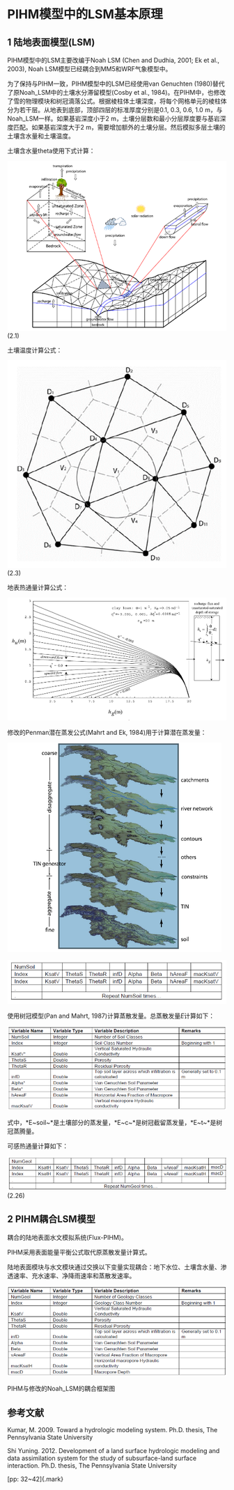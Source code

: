 # PIHM模型中的LSM基本原理

## 1 陆地表面模型(LSM)

PIHM模型中的LSM主要改编于Noah LSM (Chen and Dudhia, 2001; Ek et al.,
2003), Noah LSM模型已经耦合到MM5和WRF气象模型中。

为了保持与PIHM一致，PIHM模型中的LSM已经使用van Genuchten
(1980)替代了原Noah_LSM中的土壤水分滞留模型(Cosby et al.,
1984)。在PIHM中，也修改了雪的物理模块和树冠滴落公式。根据棱柱体土壤深度，将每个网格单元的棱柱体分为若干层。从地表到底部，顶部四层的标准厚度分别是0.1,
0.3, 0.6, 1.0 m，与Noah_LSM一样。如果基岩深度小于2
m，土壤分层数和最小分层厚度要与基岩深度匹配。如果基岩深度大于2
m，需要增加额外的土壤分层。然后模拟多层土壤的土壤含水量和土壤温度。

土壤含水量theta使用下式计算：

![](./media/image1.png) (2.1)

土壤温度计算公式：

![](./media/image2.png) (2.3)

地表热通量计算公式：

![](./media/image3.png)

修改的Penman潜在蒸发公式(Mahrt and Ek, 1984)用于计算潜在蒸发量：

![](./media/image4.png)

![](./media/image5.png)

使用树冠模型(Pan and Mahrt, 1987)计算蒸散发量。总蒸散发量*E*计算如下：

![](./media/image6.png)

式中，*E~soil~*是土壤部分的蒸发量，*E~c~*是树冠截留蒸发量，*E~t~*是树冠蒸腾量。

可感热通量计算如下：

![](./media/image7.png) (2.26)

## 2 PIHM耦合LSM模型

耦合的陆地表面水文模拟系统(Flux-PIHM)。

PIHM采用表面能量平衡公式取代原蒸散发量计算式。

陆地表面模块与水文模块通过交换以下变量实现耦合：地下水位、土壤含水量、渗透速率、充水速率、净降雨速率和蒸散发速率。

![](./media/image8.png)

PIHM与修改的Noah_LSM的耦合框架图

## 参考文献

Kumar, M. 2009. Toward a hydrologic modeling system. Ph.D. thesis, The
Pennsylvania State University

Shi Yuning. 2012. Development of a land surface hydrologic modeling and
data assimilation system for the study of subsurface-land surface
interaction. Ph.D. thesis, The Pennsylvania State University

[pp: 32\~42]{.mark}
